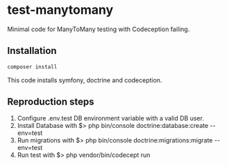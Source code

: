 # test-manytomany
Minimal code for ManyToMany testing with Codeception failing.

## Installation

```bash
composer install
```

This code installs symfony, doctrine and codeception.

## Reproduction steps
1. Configure .env.test DB environment variable with a valid DB user.
2. Install Database with $> php bin/console doctrine:database:create --env=test
3. Run migrations with $> php bin/console doctrine:migrations:migrate --env=test
4. Run test with $> php vendor/bin/codecept run
